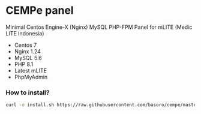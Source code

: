 # CEMPe panel
Minimal Centos Engine-X (Nginx) MySQL PHP-FPM Panel for mLITE (Medic LITE Indonesia)
- Centos 7
- Nginx 1.24
- MySQL 5.6
- PHP 8.1
- Latest mLITE
- PhpMyAdmin

### How to install?

```bash
curl -o install.sh https://raw.githubusercontent.com/basoro/cempe/master/scripts/install.sh && sh install.sh
````
